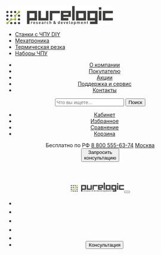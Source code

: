 <!DOCTYPE html>
<html lang="ru">
  <head>
    <meta charset="UTF-8" />
    <meta name="viewport" content="width=device-width,initial-scale=1" />
    <meta http-equiv="X-UA-Compatible" content="ie=edge" />
    <title>Purelogic. Research and development</title>
    <link rel="stylesheet" href="styles/fonts.css" />
    <link rel="stylesheet" href="styles/global.css" />
    <link rel="stylesheet" href="styles/style.css" />
  </head>
  <body class="page">
    <div class="page-menu">
      <nav class="menu-nav">
        <div class="menu-nav__logo-wrapper">
          <a class="menu-nav__logo" aria-label="Purelogic">
            <img
              class="menu-nav__logo-icon"
              src="img/logo-mobile.svg"
              alt="Логотип сайта Purelogic"
          /></a>
        </div>
        <ul class="menu-list">
          <li class="menu-navigation__item menu-navigation__link--machine-tool">
            <a class="menu-navigation__link" href="#">Станки с ЧПУ DIY</a>
          </li>
          <li
            class="menu-navigation__item menu-navigation__link--mechantronics"
          >
            <a class="menu-navigation__link" href="#">Мехатроника</a>
          </li>
          <li
            class="menu-navigation__item menu-navigation__link--mechantronics"
          >
            <a class="menu-navigation__link" href="#">Термическая резка</a>
          </li>
          <li
            class="menu-navigation__item menu-navigation__link--mechantronics"
          >
            <a class="menu-navigation__link" href="#">Наборы ЧПУ</a>
          </li>
        </ul>
      </nav>
    </div>
    <header class="page-header">
      <div class="user-nav">
        <ul class="menu-items">
          <li class="menu-items-link menu-items-link__opened about">
            <a class="menu-items-link__title" href="#">О компании</a>
          </li>
          <li class="menu-items-link menu-items-link__opened buyer">
            <a class="menu-items-link__title" href="#">Покупателю</a>
          </li>
          <li class="menu-items-link sale">
            <a class="menu-items-link__title" href="#">Акции</a>
          </li>
          <li class="menu-items-link support">
            <a class="menu-items-link__title" href="#">Поддержка и сервис</a>
          </li>
          <li class="menu-items-link contacts">
            <a class="menu-items-link__title" href="#">Контакты</a>
          </li>
        </ul>
        <div class="search-container">
          <form>
            <input
              type="text"
              placeholder="Что вы ищете..."
              name="search"
              class="search-container__input"
            />
            <button class="search-container__button" type="submit">
              Поиск
            </button>
          </form>
        </div>
      </div>
      <div class="flex-box">
      <div class="user-menu">
        <ul class="user-items">
          <li class="user-items-link">
            <a class="user-items-link__title about-icon" href="#">
              <span>Кабинет</span></a
            >
          </li>
          <li class="user-items-link">
            <a class="user-items-link__title favorite-icon" href="#">
              <span>Избранное</span></a
            >
          </li>
          <li class="user-items-link">
            <a class="user-items-link__title compare-icon" href="#">
              <span>Сравнение</span></a
            >
          </li>
          <li class="user-items-link">
            <a class="user-items-link__title basket-icon" href="#">
              <span>Корзина</span></a
            >
          </li>
        </ul>
      </div>
      <div class="info">
        <span class="info__title">Бесплатно по РФ</span>
        <a class="info__tel" href="tel:8 800 555-63-74">8 800 555-63-74</a>
        <a href="tel:8 800 555-63-74" class="info__location"><u>Москва</u></a>
      </div>
      <div class="call">
        <button
          class="call__button"
          id="call-button"
          type="button"
          aria-label="Заказать консультацию"
        >
            Запросить <br> консультацию
        </button>
      </div>
    </div>
    </header>
    <header class="page-header__mobile">
      <nav class="main-nav">
        <div class="main-nav__logo-wrapper">
          <a class="main-nav__logo header-logo" aria-label="Purelogic">
            <img
              class="header-logo__image"
              src="img/logo-mobile.svg"
              width="143"
              height="25"
              alt="Логотип сайта Purelogic" /></a
          ><button
            class="main-nav__toggle main-nav__toggle--off"
            id="toggle-button"
            type="button"
            aria-label="Меню"
          ></button>
        </div>
        <ul class="main-nav__user-list">
          <li class="user-navigation__item">
            <a
              class="user-navigation__link user-navigation__link--search"
              href="#"
              ><svg
                class="user-navigation__link-image"
                width="19"
                height="19"
              ></svg
            ></a>
          </li>
          <li class="user-navigation__item">
            <a
              class="user-navigation__link user-navigation__link--account"
              href="#"
              ><svg
                class="user-navigation__link-image"
                width="18"
                height="20"
              ></svg
            ></a>
          </li>
          <li class="user-navigation__item">
            <a
              class="user-navigation__link user-navigation__link--favorite"
              href="#"
              ><svg
                class="user-navigation__link-image"
                width="14"
                height="21"
              ></svg
            ></a>
          </li>
          <li class="user-navigation__item">
            <a
              class="user-navigation__link user-navigation__link--compare"
              href="#"
              ><svg
                class="user-navigation__link-image"
                width="16"
                height="21"
              ></svg
            ></a>
          </li>
          <li class="user-navigation__item">
            <a
              class="user-navigation__link user-navigation__link--basket"
              href="#"
              ><svg
                class="user-navigation__link-image"
                width="20"
                height="19"
              ></svg
            ></a>
          </li>
          <li class="user-navigation__item">
            <button
              class="main-nav__button"
              id="consultation-button"
              type="button"
              aria-label="Заказать консультацию"
            >
              Консультация
            </button>
          </li>
        </ul>
      </nav>
    </header>
    <script src="js/index.js"></script>
  </body>
</html>
